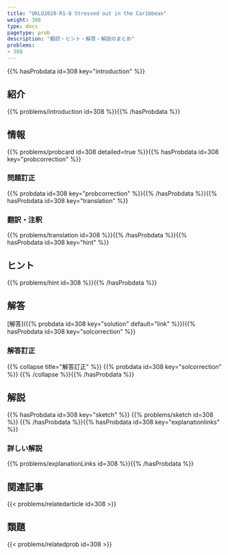 ```yaml
---
title: "UKLO2020-R1-8 Stressed out in the Caribbean"
weight: 308
type: docs
pagetype: prob
description: "翻訳・ヒント・解答・解説のまとめ"
problems: 
- 308
---
```


{{% hasProbdata id=308 key="introduction" %}}

## 紹介

{{% problems/introduction id=308 %}}{{% /hasProbdata %}}

## 情報

{{% problems/probcard id=308 detailed=true %}}{{% hasProbdata id=308 key="probcorrection" %}}

### 問題訂正

{{% probdata id=308 key="probcorrection" %}}{{% /hasProbdata %}}{{% hasProbdata id=308 key="translation" %}}

### 翻訳・注釈

{{% problems/translation id=308 %}}{{% /hasProbdata %}}{{% hasProbdata id=308 key="hint" %}}

## ヒント

{{% problems/hint id=308 %}}{{% /hasProbdata %}}

## 解答

[解答]({{% probdata id=308 key="solution" default="link" %}}){{% hasProbdata id=308 key="solcorrection" %}}

### 解答訂正

{{% collapse title="解答訂正" %}}
{{% probdata id=308 key="solcorrection" %}}
{{% /collapse %}}{{% /hasProbdata %}}

## 解説

{{% hasProbdata id=308 key="sketch" %}}
{{% problems/sketch id=308 %}}
{{% /hasProbdata %}}{{% hasProbdata id=308 key="explanationlinks" %}}

### 詳しい解説

{{% problems/explanationLinks id=308 %}}{{% /hasProbdata %}}

## 関連記事

{{< problems/relatedarticle id=308 >}}

## 類題

{{< problems/relatedprob id=308 >}}
